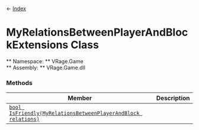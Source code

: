 ← [Index](index.md)
# MyRelationsBetweenPlayerAndBlockExtensions Class
** Namespace: ** VRage.Game  
** Assembly: ** VRage.Game.dll  
### Methods
|Member|Description|
|---|---|
|[`bool IsFriendly(MyRelationsBetweenPlayerAndBlock relations)`](VRage.Game.IsFriendly.md)||

